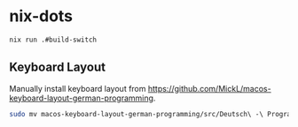 # nix-dots

```bash
nix run .#build-switch
```

## Keyboard Layout

Manually install keyboard layout from https://github.com/MickL/macos-keyboard-layout-german-programming.

```bash
sudo mv macos-keyboard-layout-german-programming/src/Deutsch\ -\ Programming.bundle /Library/Keyboard\ Layouts
```
